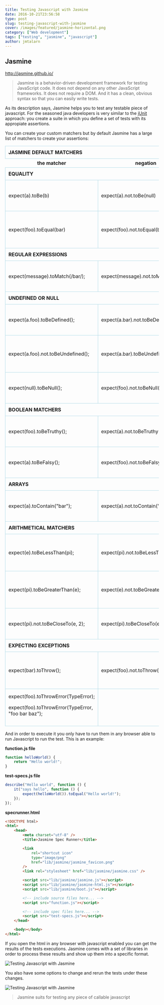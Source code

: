 ```yaml
---
title: Testing Javascript with Jasmine
date: 2016-10-21T23:56:58
type: post
slug: testing-javascript-with-jasmine
cover: /images/featured/jasmine-horizontal.png
category: ["Web development"]
tags: ["testing", "jasmine", "javascript"]
author: jmtalarn
---
```


## Jasmine

<a href="http://jasmine.github.io/" target="\_blank">http://jasmine.github.io/</a>

<blockquote>Jasmine is a behavior-driven development framework for testing JavaScript code. It does not depend on any other JavaScript frameworks. It does not require a DOM. And it has a clean, obvious syntax so that you can easily write tests.</blockquote>
<!--more-->
As its description says, Jasmine helps you to test any testable piece of javascript. For the seasoned java developers is very similar to the <a href="http://junit.org/junit4/">jUnit</a> approach: you create a suite in which you define a set of tests with its appropiate assertions.

You can create your custom matchers but by default Jasmine has a large list of matchers to create your assertions:

<table class="jasmine-matchers">
<thead>
<tr>
<th style="text-align: left; text-transform: uppercase; border: 1px solid lightblue; padding: 10px;" colspan="3">Jasmine default matchers</th>
</tr>
<tr>
<th>the matcher</th>
<th>negation</th>
<th>Expectation</th>
</tr>
</thead>
<tbody>
<tr>
<th style="text-align: left; text-transform: uppercase; border: 1px solid lightblue; padding: 10px;" colspan="3">Equality</th>
</tr>
<tr>
<td style="border: 1px solid lightblue; padding: 10px;" >expect(a).toBe(b)</td>
<td style="border: 1px solid lightblue; padding: 10px;" >expect(a).not.toBe(null)</td>
<td style="border: 1px solid lightblue; padding: 10px;" >The 'toBe' matcher compares with ===</td>
</tr>
<tr>
<td style="border: 1px solid lightblue; padding: 10px;" >expect(foo).toEqual(bar)</td>
<td style="border: 1px solid lightblue; padding: 10px;" >expect(foo).not.toEqual(bar)</td>
<td style="border: 1px solid lightblue; padding: 10px;" >The 'toEqual' matcher. Works for simple literals and variables and also for objects</td>
</tr>
<tr>
<th style="text-align: left; text-transform: uppercase; border: 1px solid lightblue; padding: 10px;" colspan="3">Regular expressions</th>
</tr>
<tr>
<td style="border: 1px solid lightblue; padding: 10px;" >expect(message).toMatch(/bar/);</td>
<td style="border: 1px solid lightblue; padding: 10px;" >expect(message).not.toMatch(/quux/);</td>
<td style="border: 1px solid lightblue; padding: 10px;" >The 'toMatch' matcher is for regular expressions</td>
</tr>
<tr>
<th style="text-align: left; text-transform: uppercase; border: 1px solid lightblue; padding: 10px;" colspan="3">Undefined or null</th>
</tr>
<tr>
<td style="border: 1px solid lightblue; padding: 10px;" >expect(a.foo).toBeDefined();</td>
<td style="border: 1px solid lightblue; padding: 10px;" >expect(a.bar).not.toBeDefined();</td>
<td style="border: 1px solid lightblue; padding: 10px;" >The 'toBeDefined' matcher compares against `undefined`</td>
</tr>
<tr>
<td style="border: 1px solid lightblue; padding: 10px;" >expect(a.foo).not.toBeUndefined();</td>
<td style="border: 1px solid lightblue; padding: 10px;" >expect(a.bar).toBeUndefined();</td>
<td style="border: 1px solid lightblue; padding: 10px;" >The `toBeUndefined` matcher compares against `undefined`</td>
</tr>
<tr>
<td style="border: 1px solid lightblue; padding: 10px;" >expect(null).toBeNull();</td>
<td style="border: 1px solid lightblue; padding: 10px;" >expect(foo).not.toBeNull();</td>
<td style="border: 1px solid lightblue; padding: 10px;" >The 'toBeNull' matcher compares against null</td>
</tr>
<tr>
<th style="text-align: left; text-transform: uppercase; border: 1px solid lightblue; padding: 10px;" colspan="3">Boolean matchers</th>
</tr>
<tr>
<td style="border: 1px solid lightblue; padding: 10px;" >expect(foo).toBeTruthy();</td>
<td style="border: 1px solid lightblue; padding: 10px;" >expect(a).not.toBeTruthy();</td>
<td style="border: 1px solid lightblue; padding: 10px;" >The 'toBeTruthy' matcher is for boolean casting testing</td>
</tr>
<tr>
<td style="border: 1px solid lightblue; padding: 10px;" >expect(a).toBeFalsy();</td>
<td style="border: 1px solid lightblue; padding: 10px;" >expect(foo).not.toBeFalsy();</td>
<td style="border: 1px solid lightblue; padding: 10px;" >"The 'toBeFalsy' matcher is for boolean casting testing</td>
</tr>
<tr>
<th style="text-align: left; text-transform: uppercase; border: 1px solid lightblue; padding: 10px;" colspan="3">Arrays</th>
</tr>
<tr>
<td style="border: 1px solid lightblue; padding: 10px;" >expect(a).toContain("bar");</td>
<td style="border: 1px solid lightblue; padding: 10px;" >expect(a).not.toContain("quux");</td>
<td style="border: 1px solid lightblue; padding: 10px;" >The 'toContain' matcher is for finding an item in an Array</td>
</tr>
<tr>
<th style="text-align: left; text-transform: uppercase; border: 1px solid lightblue; padding: 10px;" colspan="3">Arithmetical matchers</th>
</tr>
<tr>
<td style="border: 1px solid lightblue; padding: 10px;" >expect(e).toBeLessThan(pi);</td>
<td style="border: 1px solid lightblue; padding: 10px;" >expect(pi).not.toBeLessThan(e);</td>
<td style="border: 1px solid lightblue; padding: 10px;" >The 'toBeLessThan' matcher is for mathematical comparisons</td>
</tr>
<tr>
<td style="border: 1px solid lightblue; padding: 10px;" >expect(pi).toBeGreaterThan(e);</td>
<td style="border: 1px solid lightblue; padding: 10px;" >expect(e).not.toBeGreaterThan(pi);</td>
<td style="border: 1px solid lightblue; padding: 10px;" >The 'toBeGreaterThan' matcher is for mathematical comparisons</td>
</tr>
<tr>
<td style="border: 1px solid lightblue; padding: 10px;" >expect(pi).not.toBeCloseTo(e, 2);</td>
<td style="border: 1px solid lightblue; padding: 10px;" >expect(pi).toBeCloseTo(e, 0);</td>
<td style="border: 1px solid lightblue; padding: 10px;" >The 'toBeCloseTo' matcher is for precision math comparison</td>
</tr>
<tr>
<th style="text-align: left; text-transform: uppercase; border: 1px solid lightblue; padding: 10px;" colspan="3">Expecting exceptions</th>
</tr>
<tr>
<td style="border: 1px solid lightblue; padding: 10px;" >expect(bar).toThrow();</td>
<td style="border: 1px solid lightblue; padding: 10px;" >expect(foo).not.toThrow();</td>
<td style="border: 1px solid lightblue; padding: 10px;" >The 'toThrow' matcher is for testing if a function throws an exception</td>
</tr>
<tr>
<td style="border: 1px solid lightblue; padding: 10px;" >expect(foo).toThrowError(TypeError);

expect(foo).toThrowError(TypeError, "foo bar baz");</td>

<td style="border: 1px solid lightblue; padding: 10px;" ></td>
<td style="border: 1px solid lightblue; padding: 10px;" >The 'toThrowError' matcher is for testing a specific thrown exception</td>
</tr>
</tbody>
</table>

And in order to execute it you only have to run them in any browser able to run Javascript to run the test. This is an example:

<strong>function.js file</strong>

```javascript
function helloWorld() {
	return "Hello world!";
}
```

<strong>test-specs.js file</strong>

```javascript
describe("Hello world", function () {
	it("says hello", function () {
		expect(helloWorld()).toEqual("Hello world!");
	});
});
```

<strong>specrunner.html</strong>

```html
<!DOCTYPE html>
<html>
	<head>
		<meta charset="utf-8" />
		<title>Jasmine Spec Runner</title>

		<link
			rel="shortcut icon"
			type="image/png"
			href="lib/jasmine/jasmine_favicon.png"
		/>
		<link rel="stylesheet" href="lib/jasmine/jasmine.css" />

		<script src="lib/jasmine/jasmine.js"></script>
		<script src="lib/jasmine/jasmine-html.js"></script>
		<script src="lib/jasmine/boot.js"></script>

		<!-- include source files here... -->
		<script src="function.js"></script>

		<!-- include spec files here... -->
		<script src="test-specs.js"></script>
	</head>

	<body></body>
</html>
```

If you open the html in any browser with javascript enabled you can get the results of the tests executions. Jasmine comes with a set of libraries in order to process these results and show up them into a specific format.

<img src="../images/2016-10-15-01_56_10-Jasmine-Spec-Runner----Microsoft-Edge.png" alt="Testing Javascript with Jasmine" />

You also have some options to change and rerun the tests under these changes.

<img src="../images/2016-10-15-01_56_38-Jasmine-Spec-Runner----Microsoft-Edge.png" alt="Testing Javascript with Jasmine" />

> Jasmine suits for testing any piece of callable javascript
